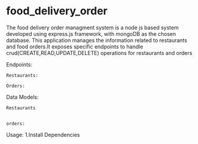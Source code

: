 # food_delivery_order
The food delivery  order managment system is a node js based  system developed using express.js framework, with mongoDB as the chosen database. This application manages the information  related to restaurants and food orders.It exposes specific endpoints to  handle  crud(CREATE,READ,UPDATE,DELETE) operations  for restaurants and orders

Endpoints:


    Restaurants:

    Orders:

Data Models:

    Restaurants


    orders:

Usage:
    1.Install Dependencies
    


    
 
